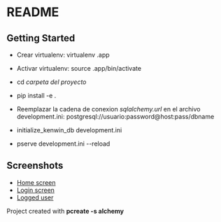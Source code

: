 README
==================

Getting Started
---------------

- Crear virtualenv: virtualenv .app

- Activar virtualenv: source .app/bin/activate  

- cd *carpeta del proyecto*

- pip install -e .

- Reemplazar la cadena de conexion *sqlalchemy.url* en el archivo development.ini: postgresql://usuario:password@host:pass/dbname

- initialize_kenwin_db development.ini

- pserve development.ini --reload


Screenshots
---------------

- [Home screen](images/1.png)
- [Login screen](images/2.png)
- [Logged user](images/3.png)

Project created with **pcreate -s alchemy** 
